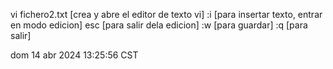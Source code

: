 vi fichero2.txt     [crea y abre el editor de texto vi]
	:i   [para insertar texto, entrar en modo edicion]
	esc   [para salir dela edicion]
	:w     [para guardar]
	:q     [para salir]

dom 14 abr 2024 13:25:56 CST